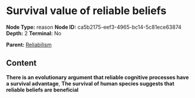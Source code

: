 # Survival value of reliable beliefs

**Node Type:** reason
**Node ID:** ca5b2175-eef3-4965-bc14-5c81ece63874
**Depth:** 2
**Terminal:** No

**Parent:** [Reliabilism](reliabilism.md)

## Content

**There is an evolutionary argument that reliable cognitive processes have a survival advantage**, **The survival of human species suggests that reliable beliefs are beneficial**
